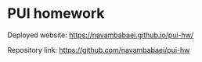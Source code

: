 # PUI homework

Deployed website: https://navambabaei.github.io/pui-hw/

Repository link: https://github.com/navambabaei/pui-hw

